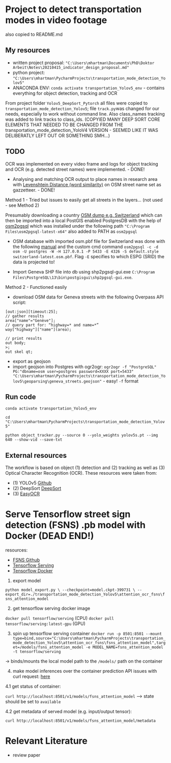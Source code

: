 # Project to detect transportation modes in video footage
also copied to README.md

## My resources

- written project proposal: `"C:\Users\mhartman\Documents\PhD\Doktor Arbeit\Notes\20210415_indicator_design_proposal.md"`
- python project: `"C:\Users\mhartman\PycharmProjects\transportation_mode_detection_Yolov5"`
- ANACONDA ENV: `conda activate transportation_Yolov5_env` - contains everything for object detection, tracking and OCR


From project folder `Yolov5_DeepSort_Pytorch` all files were copied to `transportation_mode_detection_Yolov5`; file `track.py`was changed for our needs, especially to work without command line. Also class_names tracking was added to link tracks to class_ids. (COPYIED MANY DEEP SORT CORE ELEMENTS THAT NEEDED TO BE CHANGED FROM THE transportation_mode_detection_YoloV4 VERSION - SEEMED LIKE IT WAS DELIBERATLY LEFT OUT OR SOMETHING SMH...) 


## TODO
OCR was implemented on every video frame and logs for object tracking and OCR (e.g. detected street names) were implemented. - DONE!

- Analysing and matching OCR output to place names in research area with [Levenshtein Distance (word similarity)](https://towardsdatascience.com/calculating-string-similarity-in-python-276e18a7d33a) on OSM street name set as gazzetteer. - DONE!

Method 1 - Tried but issues to easily get all streets in the layers... (not used - see Method 2)

Presumably downloading a country [OSM dump e.g. Switzerland](https://download.geofabrik.de/europe/switzerland.html) which can then be imported into a local PostGIS enabled PostgresDB with the help of [osm2pgsql](https://osm2pgsql.org/) which was installed under the following path `"C:\Program Files\osm2pgsql-latest-x64"` also added to PATH as `osm2pgsql`

- OSM database with imported osm.pbf file for Switzerland was done with the following [manual](https://learnosm.org/en/osm-data/osm2pgsql/) and the custom cmd command `osm2pgsql -c -d osm -U postgres -W -H 127.0.0.1 -P 5433 -E 4326 -S default.style switzerland-latest.osm.pbf`. Flag `-E` specifies to which ESPG (SRID) the data is projected to!

- Import Geneva SHP file into db using shp2pgsql-gui.exe `C:\Program Files\PostgreSQL\13\bin\postgisgui\shp2pgsql-gui.exe`.


Method 2 - Functioned easily

- download OSM data for Geneva streets with the following Overpass API script:
```
[out:json][timeout:25];
// gather results
area["name"="Genève"];
// query part for: “highway=* and name=*”
way["highway"]["name"](area);

// print results
out body;
>;
out skel qt;
```
- export as geojson
- import geojson into Postgres with ogr2ogr:
`ogr2ogr -f "PostgreSQL" PG:"dbname=osm user=postgres password=XXXX port=5433" "C:\Users\mhartman\PycharmProjects\transportation_mode_detection_Yolov5\geoparsing\geneva_streets.geojson"` - easy! `-f` format


## Run code

`conda activate transportation_Yolov5_env`

`cd "C:\Users\mhartman\PycharmProjects\transportation_mode_detection_Yolov5"`

`python object_tracker.py --source 0 --yolo_weights yolov5s.pt --img 640 --show-vid --save-txt`

## External resources

The workflow is based on object (1) detection and (2) tracking as well as (3) Optical Character Recognition (OCR). These resources were taken from:

- (1) YOLOv5 [Github](https://github.com/mikel-brostrom/Yolov5_DeepSort_Pytorch/)
- (2) DeepSort [DeepSort](https://github.com/nwojke/deep_sort)
- (3) [EasyOCR](https://pypi.org/project/easyocr/)



# Serve Tensorflow street sign detection (FSNS) .pb model with Docker (DEAD END!)

resources:
- [FSNS Github](https://github.com/tensorflow/models/blob/master/research/attention_ocr/README.md#dataset)
- [Tensorflow Serving](https://www.tensorflow.org/tfx/serving/serving_basic)
- [Tensorflow Docker](https://www.tensorflow.org/tfx/serving/docker)

1. export model

`python model_export.py \
  --checkpoint=model.ckpt-399731 \
  --export_dir=./transportation_mode_detection_Yolov5\attention_ocr_fsns\fsns_attention_model`

2. get tensorflow serving docker image

`docker pull tensorflow/serving` (CPU)
`docker pull tensorflow/serving:latest-gpu` (GPU)

3. spin up tensorflow serving container
`docker run -p 8501:8501 --mount type=bind,source="C:\Users\mhartman\PycharmProjects\transportation_mode_detection_Yolov5\attention_ocr_fsns\fsns_attention_model",target=/models/fsns_attention_model -e MODEL_NAME=fsns_attention_model -t tensorflow/serving`

-> binds/mounts the local model path to the `/models/` path on the container

4. make model inferences over the container prediction API
issues with curl request: [here](https://stackoverflow.com/questions/52208668/tensorflow-serving-error-invalid-argument-json-object-does-not-have-named-inp)

4.1 get status of container: 

`curl http://localhost:8501/v1/models/fsns_attention_model` --> state should be set to `available`

4.2 get metadata of served model (e.g. input/output tensor): 

`curl http://localhost:8501/v1/models/fsns_attention_model/metadata`


# Relevant Literature

- review paper 


